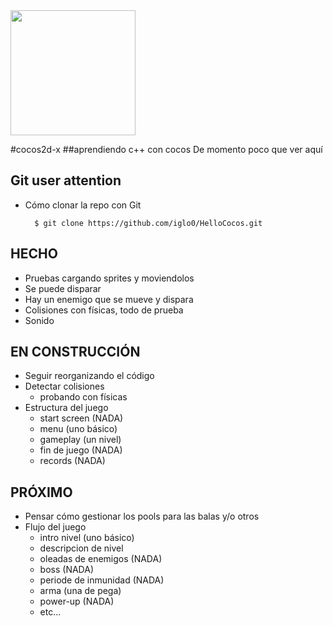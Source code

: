 <img src="http://www.cocos2d-x.org/attachments/801/cocos2dx_portrait.png" width=200>


#cocos2d-x
##aprendiendo c++ con cocos
De momento poco que ver aquí

Git user attention
-----------------------

* Cómo clonar la repo con Git

        $ git clone https://github.com/iglo0/HelloCocos.git

		
HECHO
-----

* Pruebas cargando sprites y moviendolos
* Se puede disparar
* Hay un enemigo que se mueve y dispara
* Colisiones con físicas, todo de prueba
* Sonido



EN CONSTRUCCIÓN
------
* Seguir reorganizando el código
* Detectar colisiones
	- probando con físicas
* Estructura del juego
	- start screen (NADA)
	- menu (uno básico)
	- gameplay (un nivel)
	- fin de juego (NADA)
	- records (NADA)

		
PRÓXIMO
------

* Pensar cómo gestionar los pools para las balas y/o otros
* Flujo del juego
	- intro nivel (uno básico)
	- descripcion de nivel
	- oleadas de enemigos (NADA)
	- boss (NADA)
	- periode de inmunidad (NADA)
	- arma (una de pega)
	- power-up (NADA)
	- etc...




